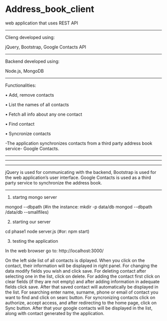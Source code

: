 Address_book_client
===================

web application that uses REST API

**********************************************

Clieng developed using:

 jQuery, Bootstrap, Google Contacts API 
 
**********************************************
Backend developed using:

Node.js, MongoDB
**********************************************

Functionalities:

• Add, remove contacts

• List the names of all contacts

• Fetch all info about any one contact

• Find contact

• Syncronize contacts

 -The application synchronizes contacts from a third party address book service-  Google Contacts.
 
 
******************************************
******************************************


**********************************************************************************
 jQuery is used for communicating with the backend, Bootstrap is used for the web application’s user interface. Google Contacts is used as a third party service to synchronize the address book.
**********************************************************************************

1. startng mongo server

mongod --dbpath <path>
(#in the instance: 
mkdir -p data/db 
mongod --dbpath /data/db --smallfiles)


2. starting our server

 cd phase1
 node server.js 
(#or:
 npm start)


3. testing the application

In the web browser go to: http://localhost:3000/

On the left side list of all contacts is diplayed. When you click on the contact, their information will be displayed in right panel. For changing the data modify fields you wish and click save. For deleting contact after selecting one in the list, click on delete. For adding the contact first click on clear fields (if they are not empty) and after adding information in adequate fields click save. After that saved contact will automatically be displayed in the list. For searching enter name, surname, phone or email of contact you want to find and click on searc button. For syncronizing contacts click on authorize, accept access, and after redirecting to the home page, click on Sync button. After that your google contacts will be displayed in the list, along with contact generated by the application.
